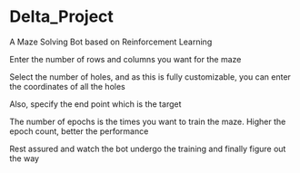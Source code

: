 # Delta_Project
A Maze Solving Bot based on Reinforcement Learning

Enter the number of rows and columns you want for the maze

Select the number of holes, and as this is fully customizable, you can enter the coordinates of all the holes

Also, specify the end point which is the target

The number of epochs is the times you want to train the maze. Higher the epoch count, better the performance

Rest assured and watch the bot undergo the training and finally figure out the way 
